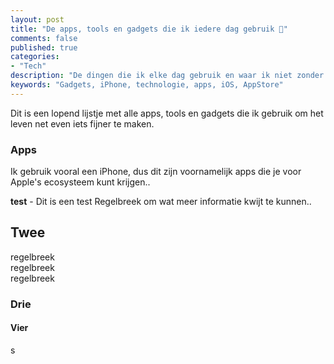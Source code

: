 ```yaml
---
layout: post
title: "De apps, tools en gadgets die ik iedere dag gebruik 📱"
comments: false
published: true
categories: 
- "Tech"
description: "De dingen die ik elke dag gebruik en waar ik niet zonder kan.."
keywords: "Gadgets, iPhone, technologie, apps, iOS, AppStore"
---
```


Dit is een lopend lijstje met alle apps, tools en gadgets die ik gebruik om het leven net even iets fijner te maken.

### Apps
Ik gebruik vooral een iPhone, dus dit zijn voornamelijk apps die je voor Apple's ecosysteem kunt krijgen..

**test** - Dit is een test
Regelbreek om wat meer informatie kwijt te kunnen.. 

## Twee
regelbreek  
regelbreek  
regelbreek  

### Drie

#### Vier

s